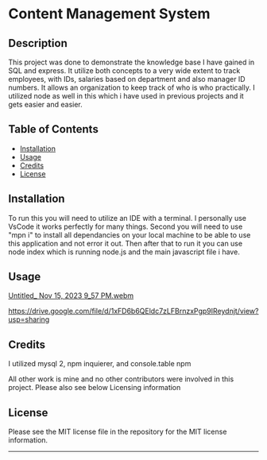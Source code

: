 # Content Management System

## Description

This project was done to demonstrate the knowledge base I have gained in SQL and express. It utilize both concepts to a very wide extent to track employees, with IDs, salaries based on department and also manager ID numbers. It allows an organization to keep track of who is who practically. I utilized node as well in this which i have used in previous projects and it gets easier and easier.


## Table of Contents 


- [Installation](#installation)
- [Usage](#usage)
- [Credits](#credits)
- [License](#license)

## Installation

To run this you will need to utilize an IDE with a terminal. I personally use VsCode it works perfectly for many things. Second you will need to use "mpn i" to install all dependancies on your local machine to be able to use this application and not error it out. Then after that to run it you can use node index which is running node.js and the main javascript file i have.

## Usage

[Untitled_ Nov 15, 2023 9_57 PM.webm](https://github.com/HenegarCodes/Content-Management-System/assets/78831747/5b78dde8-62c1-4da8-a7d5-ac1c67c265bb) 


https://drive.google.com/file/d/1xFD6b6QEldc7zLFBrnzxPgp9IReydnjt/view?usp=sharing

## Credits

I utilized mysql 2, npm inquierer, and console.table npm

All other work is mine and no other contributors were involved in this project. Please also see below Licensing information

## License

Please see the MIT license file in the repository for the MIT license information.

---
